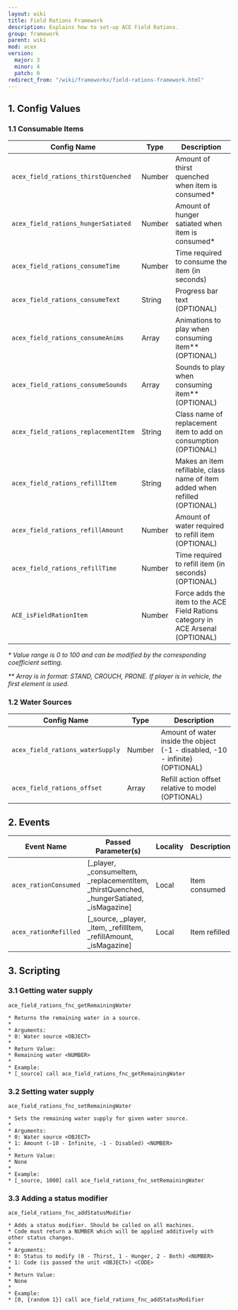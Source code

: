 ```yaml
---
layout: wiki
title: Field Rations Framework
description: Explains how to set-up ACE Field Rations.
group: framework
parent: wiki
mod: acex
version:
  major: 3
  minor: 4
  patch: 0
redirect_from: "/wiki/frameworkx/field-rations-framework.html"
---
```


## 1. Config Values

### 1.1 Consumable Items

| Config Name | Type | Description |
| ----------- | ---- | ----------- |
| `acex_field_rations_thirstQuenched` | Number | Amount of thirst quenched when item is consumed* |
| `acex_field_rations_hungerSatiated` | Number | Amount of hunger satiated when item is consumed* |
| `acex_field_rations_consumeTime` | Number | Time required to consume the item (in seconds) |
| `acex_field_rations_consumeText` | String | Progress bar text (OPTIONAL) |
| `acex_field_rations_consumeAnims` | Array | Animations to play when consuming item** (OPTIONAL) |
| `acex_field_rations_consumeSounds` | Array | Sounds to play when consuming item** (OPTIONAL) |
| `acex_field_rations_replacementItem` | String | Class name of replacement item to add on consumption (OPTIONAL) |
| `acex_field_rations_refillItem` | String | Makes an item refillable, class name of item added when refilled (OPTIONAL) |
| `acex_field_rations_refillAmount` | Number | Amount of water required to refill item (OPTIONAL) |
| `acex_field_rations_refillTime` | Number | Time required to refill item (in seconds) (OPTIONAL) |
| `ACE_isFieldRationItem` | Number | Force adds the item to the ACE Field Rations category in ACE Arsenal (OPTIONAL) |


_* Value range is 0 to 100 and can be modified by the corresponding coefficient setting._

_** Array is in format: STAND, CROUCH, PRONE. If player is in vehicle, the first element is used._

### 1.2 Water Sources

| Config Name | Type | Description |
| ----------- | ---- | ----------- |
| `acex_field_rations_waterSupply` | Number | Amount of water inside the object (-1 - disabled, -10 - infinite) (OPTIONAL) |
| `acex_field_rations_offset` | Array | Refill action offset relative to model (OPTIONAL) |

## 2. Events

| Event Name | Passed Parameter(s) | Locality | Description |
| ---------- | ------------------- | -------- | ----------- |
| `acex_rationConsumed` | [_player, _consumeItem, _replacementItem, _thirstQuenched, _hungerSatiated, _isMagazine] | Local | Item consumed |
| `acex_rationRefilled` | [_source, _player, _item, _refillItem, _refillAmount, _isMagazine] | Local | Item refilled |

## 3. Scripting

### 3.1 Getting water supply

`ace_field_rations_fnc_getRemainingWater`

```sqf
* Returns the remaining water in a source.
*
* Arguments:
* 0: Water source <OBJECT>
*
* Return Value:
* Remaining water <NUMBER>
*
* Example:
* [_source] call ace_field_rations_fnc_getRemainingWater
```

### 3.2 Setting water supply

`ace_field_rations_fnc_setRemainingWater`

```sqf
* Sets the remaining water supply for given water source.
*
* Arguments:
* 0: Water source <OBJECT>
* 1: Amount (-10 - Infinite, -1 - Disabled) <NUMBER>
*
* Return Value:
* None
*
* Example:
* [_source, 1000] call ace_field_rations_fnc_setRemainingWater
```

### 3.3 Adding a status modifier

`ace_field_rations_fnc_addStatusModifier`

```sqf
* Adds a status modifier. Should be called on all machines.
* Code must return a NUMBER which will be applied additively with other status changes.
*
* Arguments:
* 0: Status to modify (0 - Thirst, 1 - Hunger, 2 - Both) <NUMBER>
* 1: Code (is passed the unit <OBJECT>) <CODE>
*
* Return Value:
* None
*
* Example:
* [0, {random 1}] call ace_field_rations_fnc_addStatusModifier
```

